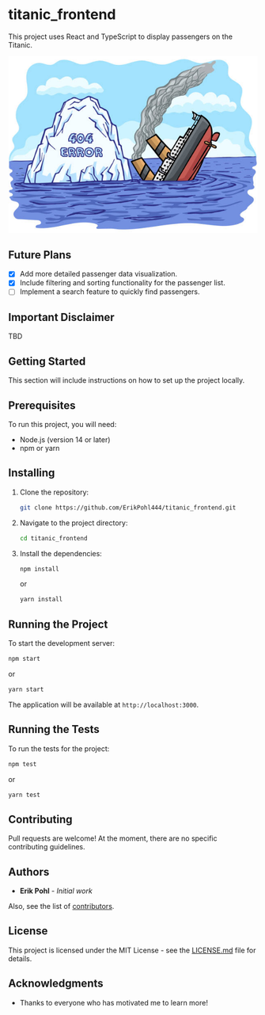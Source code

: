 # titanic_frontend

This project uses React and TypeScript to display passengers on the Titanic.

![Titanic versus 404](./images/titanic_vs_404.jpg)

## Future Plans

- [x] Add more detailed passenger data visualization.
- [x] Include filtering and sorting functionality for the passenger list.
- [ ] Implement a search feature to quickly find passengers.

## Important Disclaimer

TBD

## Getting Started

This section will include instructions on how to set up the project locally.

## Prerequisites

To run this project, you will need:

- Node.js (version 14 or later)
- npm or yarn

## Installing

1. Clone the repository:
   ```bash
   git clone https://github.com/ErikPohl444/titanic_frontend.git
   ```
2. Navigate to the project directory:
   ```bash
   cd titanic_frontend
   ```
3. Install the dependencies:
   ```bash
   npm install
   ```
   or
   ```bash
   yarn install
   ```

## Running the Project

To start the development server:

```bash
npm start
```
or
```bash
yarn start
```

The application will be available at `http://localhost:3000`.

## Running the Tests

To run the tests for the project:

```bash
npm test
```
or
```bash
yarn test
```

## Contributing

Pull requests are welcome! At the moment, there are no specific contributing guidelines.

## Authors

* **Erik Pohl** - *Initial work* 

Also, see the list of [contributors](https://github.com/ErikPohl444/titanic_frontend/graphs/contributors).

## License

This project is licensed under the MIT License - see the [LICENSE.md](LICENSE.md) file for details.

## Acknowledgments

* Thanks to everyone who has motivated me to learn more!
